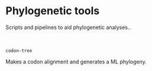 # Phylogenetic tools

Scripts and pipelines to aid phylogenetic analyses..<br /> <br /> <br />


`codon-tree`

 Makes a codon alignment and generates a ML phylogeny.
